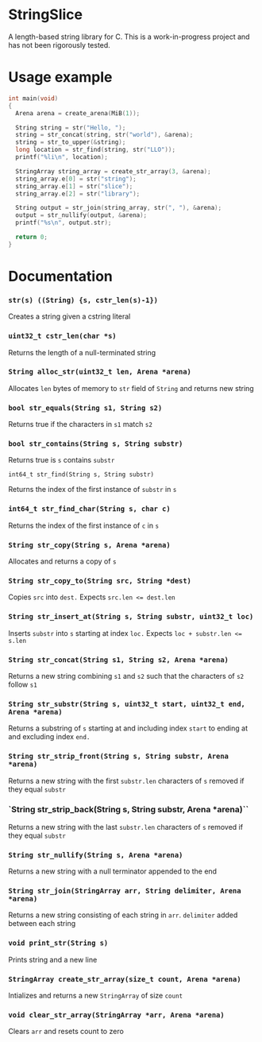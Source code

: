 # StringSlice
A length-based string library for C. This is a work-in-progress project and has not been rigorously tested.

# Usage example
```c
int main(void)
{
  Arena arena = create_arena(MiB(1));

  String string = str("Hello, ");
  string = str_concat(string, str("world"), &arena);
  string = str_to_upper(&string);
  long location = str_find(string, str("LLO"));
  printf("%li\n", location);

  StringArray string_array = create_str_array(3, &arena);
  string_array.e[0] = str("string");
  string_array.e[1] = str("slice");
  string_array.e[2] = str("library");

  String output = str_join(string_array, str(", "), &arena);
  output = str_nullify(output, &arena);
  printf("%s\n", output.str);

  return 0;
}
```

# Documentation
### `str(s) ((String) {s, cstr_len(s)-1})`

Creates a string given a cstring literal

### `uint32_t cstr_len(char *s)`

Returns the length of a null-terminated string

### `String alloc_str(uint32_t len, Arena *arena)`

Allocates `len` bytes of memory to `str` field of `String` and returns new string

### `bool str_equals(String s1, String s2)`

Returns true if the characters in `s1` match `s2`

### `bool str_contains(String s, String substr)`

Returns true is `s` contains `substr`

`int64_t str_find(String s, String substr)`

Returns the index of the first instance of `substr` in `s`

### `int64_t str_find_char(String s, char c)`

Returns the index of the first instance of `c` in `s`

### `String str_copy(String s, Arena *arena)`

Allocates and returns a copy of `s`

### `String str_copy_to(String src, String *dest)`

Copies `src` into `dest.` Expects `src.len <= dest.len`

### `String str_insert_at(String s, String substr, uint32_t loc)`

Inserts `substr` into `s` starting at index `loc.` Expects `loc + substr.len <= s.len`

### `String str_concat(String s1, String s2, Arena *arena)`

Returns a new string combining `s1` and `s2` such that the characters of `s2` follow `s1`

### `String str_substr(String s, uint32_t start, uint32_t end, Arena *arena)`

Returns a substring of `s` starting at and including index `start` to ending at and excluding index `end.`

### `String str_strip_front(String s, String substr, Arena *arena)`

Returns a new string with the first `substr.len` characters of `s` removed if they equal `substr`

### `String str_strip_back(String s, String substr, Arena *arena)``

Returns a new string with the last `substr.len` characters of `s` removed if they equal `substr`

### `String str_nullify(String s, Arena *arena)`

Returns a new string with a null terminator appended to the end

### `String str_join(StringArray arr, String delimiter, Arena *arena)`

Returns a new string consisting of each string in `arr`. `delimiter` added between each string

### `void print_str(String s)`

Prints string and a new line

### `StringArray create_str_array(size_t count, Arena *arena)`

Intializes and returns a new `StringArray` of size `count`

### `void clear_str_array(StringArray *arr, Arena *arena)`

Clears `arr` and resets count to zero
